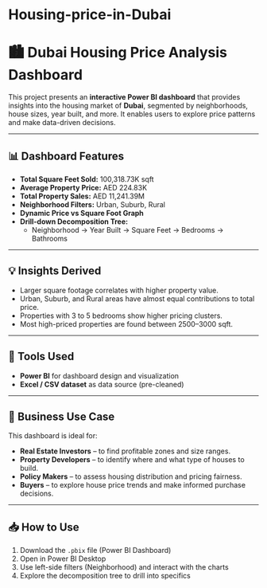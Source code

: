 # Housing-price-in-Dubai
# 🏙️ Dubai Housing Price Analysis Dashboard

This project presents an **interactive Power BI dashboard** that provides insights into the housing market of **Dubai**, segmented by neighborhoods, house sizes, year built, and more. It enables users to explore price patterns and make data-driven decisions.

---

## 📊 Dashboard Features

- **Total Square Feet Sold:** 100,318.73K sqft
- **Average Property Price:** AED 224.83K
- **Total Property Sales:** AED 11,241.39M
- **Neighborhood Filters:** Urban, Suburb, Rural
- **Dynamic Price vs Square Foot Graph**
- **Drill-down Decomposition Tree:** 
  - Neighborhood → Year Built → Square Feet → Bedrooms → Bathrooms

---

## 💡 Insights Derived

- Larger square footage correlates with higher property value.
- Urban, Suburb, and Rural areas have almost equal contributions to total price.
- Properties with 3 to 5 bedrooms show higher pricing clusters.
- Most high-priced properties are found between 2500–3000 sqft.

---

## 📌 Tools Used

- **Power BI** for dashboard design and visualization
- **Excel / CSV dataset** as data source (pre-cleaned)

---

## 🎯 Business Use Case

This dashboard is ideal for:
- **Real Estate Investors** – to find profitable zones and size ranges.
- **Property Developers** – to identify where and what type of houses to build.
- **Policy Makers** – to assess housing distribution and pricing fairness.
- **Buyers** – to explore house price trends and make informed purchase decisions.

---

## 📥 How to Use

1. Download the `.pbix` file (Power BI Dashboard)
2. Open in Power BI Desktop
3. Use left-side filters (Neighborhood) and interact with the charts
4. Explore the decomposition tree to drill into specifics



